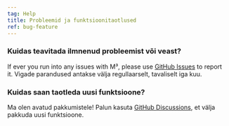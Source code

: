 ```yaml
---
tag: Help
title: Probleemid ja funktsioonitaotlused
ref: bug-feature
---
```


### Kuidas teavitada ilmnenud probleemist või veast?

If ever you run into any issues with M³, please use [GitHub Issues]({{site.github}}/issues) to report it. Vigade parandused antakse välja regullaarselt, tavaliselt iga kuu.

### Kuidas saan taotleda uusi funktsioone?

Ma olen avatud pakkumistele! Palun kasuta [GitHub Discussions]({{site.github}}/discussions), et välja pakkuda uusi funktsioone.
